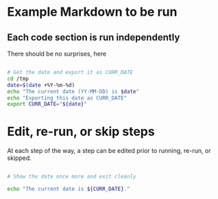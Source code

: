 # Example Markdown to be run

## Each code section is run independently

There should be no surprises, here

```bash

# Get the date and export it as CURR_DATE
cd /tmp
date=$(date +%Y-%m-%d)
echo "The current date (YY-MM-DD) is $date"
echo "Exporting this date as CURR_DATE"
export CURR_DATE="${date}"
```

# Edit, re-run, or skip steps

At each step of the way, a step can be edited prior to running,
re-run, or skipped.

```bash

# Show the date once more and exit cleanly

echo "The current date is ${CURR_DATE}."
```
